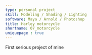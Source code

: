 ```yaml
---
type: personal project
skill: Modeling / Shading / Lighting
software: Maya / Arnold / Photoshop
title: Harley motorcycle
shortname: 07_motorcycle
uniquepage : true 
---
```


First serious project of mine